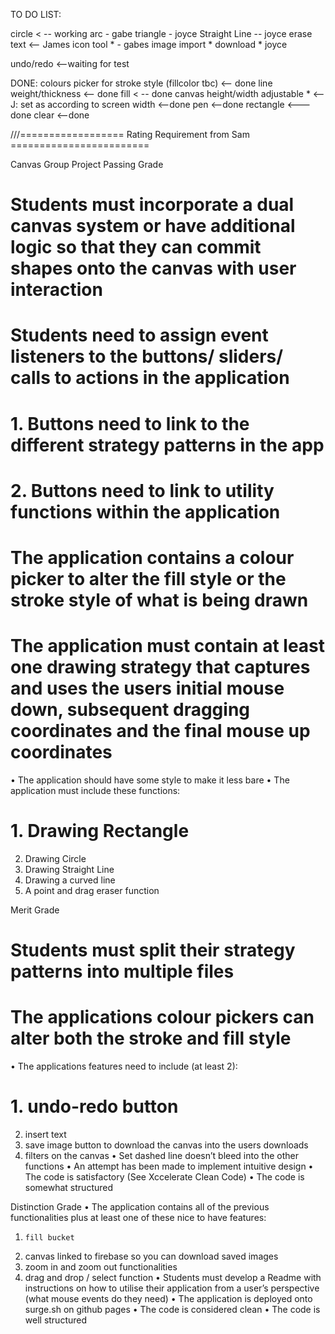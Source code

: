 TO DO LIST:

circle < -- working
arc - gabe
triangle - joyce
Straight Line -- joyce
erase 
text <-- James
icon tool * - gabes
image import *
download * joyce

undo/redo <--waiting for test

DONE:
colours picker for stroke style (fillcolor tbc) <-- done
line weight/thickness  <-- done
fill < -- done
canvas height/width adjustable * <-- J: set as according to screen width <--done
pen <--done
rectangle <--- done
clear <--done

///================== Rating Requirement from Sam ========================

Canvas Group Project
Passing Grade
#    Students must incorporate a dual canvas system or have additional logic so that they can commit shapes onto the canvas  with user interaction
#    Students need to assign event listeners to the buttons/ sliders/ calls to actions in the application
# 1.    Buttons need to link to the different strategy patterns in the app
# 2.    Buttons need to link to utility functions within the application
#    The application contains a colour picker to alter the fill style or the stroke style of what is being drawn
#    The application must contain at least one drawing strategy that captures and uses the users initial mouse down, subsequent dragging coordinates and the final mouse up coordinates
•    The application should have some style to make it less bare
•    The application must include these functions:
# 1.    Drawing Rectangle
2.    Drawing Circle
3.    Drawing Straight Line
4.    Drawing a curved line
5.    A point and drag eraser function

Merit Grade
#    Students must split their strategy patterns into multiple files
#    The applications colour pickers can alter both the stroke and fill style
•    The applications features need to include (at least 2):
# 1.    undo-redo button
2.    insert text
3.    save image button to download the canvas into the users downloads
4.    filters on the canvas
•    Set dashed line doesn’t bleed into the other functions
•    An attempt has been made to implement intuitive design
•    The code is satisfactory (See Xccelerate Clean Code)
•    The code is somewhat structured

Distinction Grade
•    The application contains all of the previous functionalities plus at least one of these nice to have features:
1.     fill bucket
2.    canvas linked to firebase so you can download saved images
3.    zoom in and zoom out functionalities
4.    drag and drop / select function
•    Students must develop a Readme with instructions on how to utilise their application from a user’s perspective (what mouse events do they need)
•    The application is deployed onto surge.sh on github pages
•    The code is considered clean
•    The code is well structured